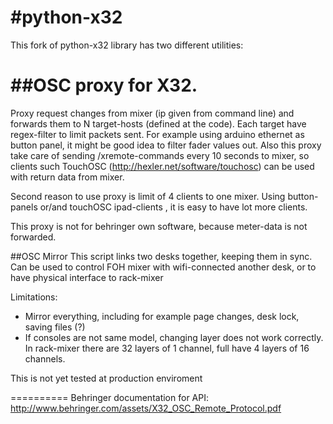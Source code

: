 #python-x32
==========

This fork of python-x32 library has two different utilities:

##OSC proxy for X32. 
==========
Proxy request changes from mixer (ip given from command line) and forwards them to N target-hosts (defined at the code). Each target have regex-filter to limit packets sent. For example using arduino ethernet as button panel, it might be good idea to filter fader values out. Also this proxy take care of sending /xremote-commands every 10 seconds to mixer, so clients such TouchOSC (http://hexler.net/software/touchosc) can be used with return data from mixer.

Second reason to use proxy is limit of 4 clients to one mixer. Using button-panels or/and touchOSC ipad-clients , it is easy to have lot more clients.

This proxy is not for behringer own software, because meter-data is not forwarded.

##OSC Mirror
This script links two desks together, keeping them in sync. Can be used to control FOH mixer with wifi-connected another desk, or to have physical interface to rack-mixer

Limitations:
* Mirror everything, including for example page changes, desk lock, saving files (?)
* If consoles are not same model, changing layer does not work correctly. In rack-mixer there are 32 layers of 1 channel, full have 4 layers of 16 channels.

This is not yet tested at production enviroment


==========
Behringer documentation for API: http://www.behringer.com/assets/X32_OSC_Remote_Protocol.pdf



